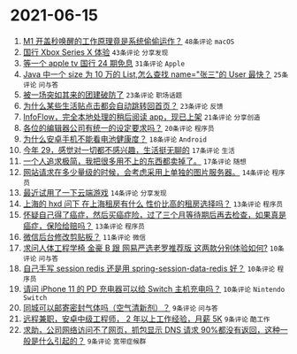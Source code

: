 # 2021-06-15

1. [M1 开盖秒唤醒的工作原理竟是系统偷偷运作？](https://www.v2ex.com/t/783420) `48条评论` `macOS`
1. [国行 Xbox Series X 体验](https://www.v2ex.com/t/783461) `43条评论` `分享发现`
1. [等一个 apple tv 国行 24 期免息](https://www.v2ex.com/t/783394) `31条评论` `Apple`
1. [Java 中一个 size 为 10 万的 List<User>,怎么查找 name="张三"的 User 最快？](https://www.v2ex.com/t/783428) `25条评论` `问与答`
1. [被一场突如其来的团建破防了](https://www.v2ex.com/t/783451) `23条评论` `职场话题`
1. [为什么某些生活贴点击都会自动跳转回首页？](https://www.v2ex.com/t/783440) `23条评论` `反馈`
1. [InfoFlow，完全本地处理的稍后阅读 app，现已上架](https://www.v2ex.com/t/783383) `21条评论` `分享创造`
1. [各位的编辑器公司有统一的设定要求吗？](https://www.v2ex.com/t/783434) `20条评论` `程序员`
1. [为什么安卓手机不能看电池健康度？](https://www.v2ex.com/t/783475) `18条评论` `Android`
1. [今年 29，感觉对一切都不感兴趣，生活挺无聊的](https://www.v2ex.com/t/783482) `17条评论` `生活`
1. [一个人追求极简，我把很多用不上的东西都卖掉了。](https://www.v2ex.com/t/783446) `17条评论` `随想`
1. [网站请求在多少量级的时候，会考虑采用上单独的图片服务器。](https://www.v2ex.com/t/783460) `14条评论` `程序员`
1. [最近试用了一下云端游戏](https://www.v2ex.com/t/783387) `14条评论` `分享发现`
1. [上海的 hxd 问下 在上海租房有什么 性价比高的租房选择吗？](https://www.v2ex.com/t/783444) `13条评论` `程序员`
1. [怀疑自己得了癌症，然后买癌症险，过了三个月等待期后再去检查，如果真是癌症，保险给赔吗？](https://www.v2ex.com/t/783408) `13条评论` `程序员`
1. [微信后台修改剪贴板？](https://www.v2ex.com/t/783449) `11条评论` `微信`
1. [求问人体工程学椅 金豪 B 跟 网易严选老罗推荐版 这两款分别体验如何?](https://www.v2ex.com/t/783441) `10条评论` `问与答`
1. [自己手写 session redis 还是用 spring-session-data-redis 好？](https://www.v2ex.com/t/783429) `10条评论` `程序员`
1. [请问 iPhone 11 的 PD 充电器可以给 Switch 主机充电吗？](https://www.v2ex.com/t/783417) `10条评论` `Nintendo Switch`
1. [同城可以邮寄密封气体吗（空气清新剂）？](https://www.v2ex.com/t/783457) `9条评论` `问与答`
1. [远程兼职，安卓中级工程师， 2 年以上工作经验，月薪 5K](https://www.v2ex.com/t/783416) `9条评论` `酷工作`
1. [求助，公司网络访问不了网页，抓包显示 DNS 请求 90%都没有返回，这种一般是什么引起的？](https://www.v2ex.com/t/783402) `9条评论` `宽带症候群`

